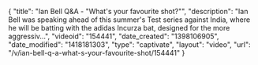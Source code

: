 {
    "title": "Ian Bell Q&A - \"What's your favourite shot?\"",
    "description": "Ian Bell was speaking ahead of this summer's Test series against India, where he will be batting with the adidas Incurza bat, designed for the more aggressiv...",
    "videoid": "154441",
    "date_created": "1398106905",
    "date_modified": "1418181303",
    "type": "captivate",
    "layout": "video",
    "url": "\/v\/ian-bell-q-a-what-s-your-favourite-shot\/154441"
}
